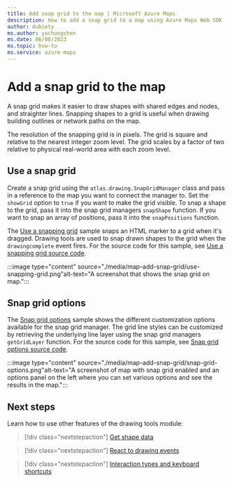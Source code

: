 ```yaml
---
title: Add snap grid to the map | Microsoft Azure Maps
description: How to add a snap grid to a map using Azure Maps Web SDK
author: dubiety
ms.author: yuchungchen
ms.date: 06/08/2023
ms.topic: how-to
ms.service: azure-maps
---
```


# Add a snap grid to the map

A snap grid makes it easier to draw shapes with shared edges and nodes, and straighter lines. Snapping shapes to a grid is useful when drawing building outlines or network paths on the map.

The resolution of the snapping grid is in pixels. The grid is square and relative to the nearest integer zoom level. The grid scales by a factor of two relative to physical real-world area with each zoom level.

## Use a snap grid

Create a snap grid using the `atlas.drawing.SnapGridManager` class and pass in a reference to the map you want to connect the manager to. Set the `showGrid` option to `true` if you want to make the grid visible. To snap a shape to the grid, pass it into the snap grid managers `snapShape` function. If you want to snap an array of positions, pass it into the `snapPositions` function.

The [Use a snapping grid] sample snaps an HTML marker to a grid when it's dragged. Drawing tools are used to snap drawn shapes to the grid when the `drawingcomplete` event fires. For the source code for this sample, see [Use a snapping grid source code].

:::image type="content" source="./media/map-add-snap-grid/use-snapping-grid.png"alt-text="A screenshot that shows the snap grid on map.":::

<!--------------------------------------------------
<iframe height="500" scrolling="no" title="Use a snapping grid" src="https://codepen.io/azuremaps/embed/rNmzvXO?default-tab=js%2Cresult" frameborder="no" loading="lazy" allowtransparency="true" allowfullscreen="true">
  See the Pen <a href="https://codepen.io/azuremaps/pen/rNmzvXO">
  Use a snapping grid</a> by Azure Maps (<a href="https://codepen.io/azuremaps">@azuremaps</a>)
  on <a href="https://codepen.io">CodePen</a>.
</iframe>
--------------------------------------------------->

## Snap grid options

The [Snap grid options] sample shows the different customization options available for the snap grid manager. The grid line styles can be customized by retrieving the underlying line layer using the snap grid managers `getGridLayer` function. For the source code for this sample, see [Snap grid options source code].

:::image type="content" source="./media/map-add-snap-grid/snap-grid-options.png"alt-text="A screenshot of map with snap grid enabled and an options panel on the left where you can set various options and see the results in the map.":::

<!--------------------------------------------------
<iframe height="700" scrolling="no" title="Snap grid options" src="https://codepen.io/azuremaps/embed/RwVZJry?default-tab=result" frameborder="no" loading="lazy" allowtransparency="true" allowfullscreen="true">
  See the Pen <a href="https://codepen.io/azuremaps/pen/RwVZJry">
  Snap grid options</a> by Azure Maps (<a href="https://codepen.io/azuremaps">@azuremaps</a>)
  on <a href="https://codepen.io">CodePen</a>.
</iframe>
--------------------------------------------------->

## Next steps

Learn how to use other features of the drawing tools module:

> [!div class="nextstepaction"]
> [Get shape data](map-get-shape-data.md)

> [!div class="nextstepaction"]
> [React to drawing events](drawing-tools-events.md)

> [!div class="nextstepaction"]
> [Interaction types and keyboard shortcuts](drawing-tools-interactions-keyboard-shortcuts.md)

[Use a snapping grid]: https://samples.azuremaps.com/drawing-tools-module/use-a-snapping-grid
[Snap grid options]: https://samples.azuremaps.com/drawing-tools-module/snap-grid-options
[Use a snapping grid source code]: https://github.com/Azure-Samples/AzureMapsCodeSamples/blob/main/Samples/Drawing%20Tools%20Module/Use%20a%20snapping%20grid/Use%20a%20snapping%20grid.html
[Snap grid options source code]: https://github.com/Azure-Samples/AzureMapsCodeSamples/blob/main/Samples/Drawing%20Tools%20Module/Snap%20grid%20options/Snap%20grid%20options.html
